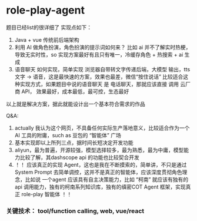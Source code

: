 # role-play-agent


题目已经list的很详细了
实现点如下：
1. Java + vue 传统前后端架构
2. 利用 AI 做角色扮演，角色扮演的提示词如何来？ 比如 ai 并不了解实时热梗，导致无实时性，so 实现方案最好有且只有唯一，冷缓存角色 + 热搜索 + ai 生成
3. 语音聊天 如何实现，简单实现 浏览器自带转文字传递后端，大模型 输出，tts 文字 -> 语音，这是最快速的方案，效果也最差，微信“按住说话” 比较适合这种实现方式，如果题目中说的语音聊天 是 电话聊天，那就应该直接 调用 云厂商 API， 效果最好，成本最低，最可控，生态最好

以上就是解决方案，据此就能设计出一个基本符合需求的作品

Q&A:
1. actually 我认为这个网页，不具备任何实际生产落地意义，比较适合作为一个AI 工具的附庸，such as 豆包的 “智能体” 广场
2. 基本实现即以上所列三点，据时间长短决定开发功能
3. aliyun，最为普遍，开源较强，模型选择较多，最为熟悉，最为中庸，模型能力比较了解，其dashscope api 的功能也比较契合开发
4. ！！ 应该真正的实现 Agent，这也是我在不断摸索的，简单讲，不只是通过 System Prompt 去简单调控，这并不是真正的智能体，应该深度贯彻角色理念，比如说 一个agent 应该具有自主决策能力，比如 “柯南” 就应该有独有的 api 调用能力，独有的柯南系列知识库，独有的缜密COT Agent 框架，实现真正 role-play 智能体 ！！

### 关键技术： tool/function calling, web, vue/react
